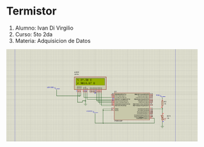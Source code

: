 # Termistor

1. Alumno: Ivan Di Virgilio
2. Curso: 5to 2da
3. Materia: Adquisicion de Datos
   
  <img src="./circ.png">
